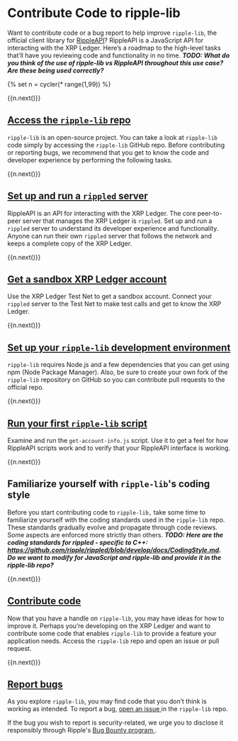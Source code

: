 # Contribute Code to ripple-lib

Want to contribute code or a bug report to help improve `ripple-lib`, the official client library for [RippleAPI](rippleapi-reference.html)? RippleAPI is a JavaScript API for interacting with the XRP Ledger. Here’s a roadmap to the high-level tasks that’ll have you reviewing code and functionality in no time. ***TODO: What do you think of the use of ripple-lib vs RippleAPI throughout this use case? Are these being used correctly?***


{% set n = cycler(* range(1,99)) %}

<span class="use-case-step-num">{{n.next()}}</span>
<!-- <span class="use-case-step-length">(1 hour)</span> -->
## <a href="https://github.com/ripple/ripple-lib" target="_blank">Access the `ripple-lib` repo <i class="fa fa-external-link" aria-hidden="true"></i></a> <!--#{ fix for md highlighting_ #}-->

`ripple-lib` is an open-source project. You can take a look at `ripple-lib` code simply by accessing the `ripple-lib` GitHub repo. Before contributing or reporting bugs, we recommend that you get to know the code and developer experience by performing the following tasks.


<span class="use-case-step-num">{{n.next()}}</span>
<!-- <span class="use-case-step-length">(1 hour)</span> -->
## [Set up and run a `rippled` server](manage-the-rippled-server.html)

RippleAPI is an API for interacting with the XRP Ledger. The core peer-to-peer server that manages the XRP Ledger is `rippled`. Set up and run a `rippled` server to understand its developer experience and functionality. Anyone can run their own `rippled` server that follows the network and keeps a complete copy of the XRP Ledger.


<span class="use-case-step-num">{{n.next()}}</span>
<!-- <span class="use-case-step-length">(1 hour)</span> -->
## [Get a sandbox XRP Ledger account](xrp-test-net-faucet.html)

Use the XRP Ledger Test Net to get a sandbox account. Connect your `rippled` server to the Test Net to make test calls and get to know the XRP Ledger.


<span class="use-case-step-num">{{n.next()}}</span>
<!-- <span class="use-case-step-length">(1 hour)</span> -->
## [Set up your `ripple-lib` development environment](get-started-with-rippleapi-for-javascript.html#environment-setup)

`ripple-lib` requires Node.js and a few dependencies that you can get using npm (Node Package Manager). Also, be sure to create your own fork of the `ripple-lib` repository on GitHub so you can contribute pull requests to the official repo.


<span class="use-case-step-num">{{n.next()}}</span>
<!-- <span class="use-case-step-length">(1 hour)</span> -->
## [Run your first `ripple-lib` script](get-started-with-rippleapi-for-javascript.html#first-rippleapi-script)

Examine and run the `get-account-info.js` script. Use it to get a feel for how RippleAPI scripts work and to verify that your RippleAPI interface is working.


<span class="use-case-step-num">{{n.next()}}</span>
<!-- <span class="use-case-step-length">(1 hour)</span> -->
## Familiarize yourself with `ripple-lib`'s coding style<!--#{ link up once we have some a ripple-lib coding style page #}-->

Before you start contributing code to `ripple-lib,` take some time to familiarize yourself with the coding standards used in the `ripple-lib` repo. These standards gradually evolve and propagate through code reviews. Some aspects are enforced more strictly than others. ***TODO: Here are the coding standards for rippled - specific to C++: https://github.com/ripple/rippled/blob/develop/docs/CodingStyle.md. Do we want to modify for JavaScript and ripple-lib and provide it in the ripple-lib repo?***


<span class="use-case-step-num">{{n.next()}}</span>
<!-- <span class="use-case-step-length">(1 hour)</span> -->
## <a href="https://github.com/ripple/ripple-lib/pulls" target="_blank">Contribute code <i class="fa fa-external-link" aria-hidden="true"></i></a><!--#{ fix for md highlighting_ #}-->

Now that you have a handle on `ripple-lib`, you may have ideas for how to improve it. Perhaps you’re developing on the XRP Ledger and want to contribute some code that enables `ripple-lib` to provide a feature your application needs. Access the `ripple-lib` repo and open an issue or pull request.


<span class="use-case-step-num">{{n.next()}}</span>
<!-- <span class="use-case-step-length">(1 hour)</span> -->
## <a href="https://github.com/ripple/ripple-lib/issues" target="_blank">Report bugs <i class="fa fa-external-link" aria-hidden="true"></i></a><!--#{ fix for md highlighting_ #}-->

As you explore `ripple-lib`, you may find code that you don’t think is working as intended. To report a bug, <a href="https://github.com/ripple/ripple-lib/issues" target="_blank">open an issue <i class="fa fa-external-link" aria-hidden="true"></i></a><!--#{ fix for md highlighting_ #}--> in the `ripple-lib` repo.

If the bug you wish to report is security-related, we urge you to disclose it responsibly through Ripple's <a href="https://ripple.com/bug-bounty/" target="_blank">Bug Bounty program <i class="fa fa-external-link" aria-hidden="true"></i></a>.
